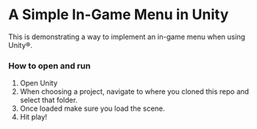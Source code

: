 A Simple In-Game Menu in Unity
==============================

This is demonstrating a way to implement an in-game menu when using Unity®.

### How to open and run ###

1. Open Unity
2. When choosing a project, navigate to where you cloned this repo and select that folder.
3. Once loaded make sure you load the scene.
4. Hit play!
